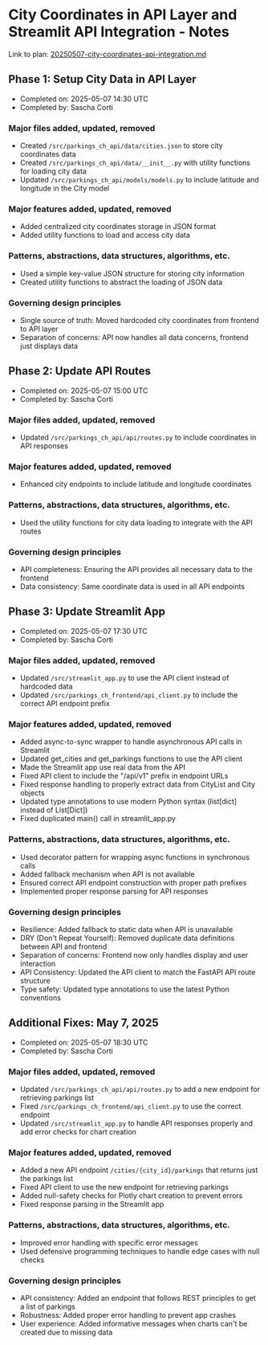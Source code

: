 # City Coordinates in API Layer and Streamlit API Integration - Notes

Link to plan: [20250507-city-coordinates-api-integration.md](../plans/20250507-city-coordinates-api-integration.md)

## Phase 1: Setup City Data in API Layer
- Completed on: 2025-05-07 14:30 UTC
- Completed by: Sascha Corti

### Major files added, updated, removed
- Created `/src/parkings_ch_api/data/cities.json` to store city coordinates data
- Created `/src/parkings_ch_api/data/__init__.py` with utility functions for loading city data
- Updated `/src/parkings_ch_api/models/models.py` to include latitude and longitude in the City model

### Major features added, updated, removed
- Added centralized city coordinates storage in JSON format
- Added utility functions to load and access city data

### Patterns, abstractions, data structures, algorithms, etc.
- Used a simple key-value JSON structure for storing city information
- Created utility functions to abstract the loading of JSON data

### Governing design principles
- Single source of truth: Moved hardcoded city coordinates from frontend to API layer
- Separation of concerns: API now handles all data concerns, frontend just displays data

## Phase 2: Update API Routes
- Completed on: 2025-05-07 15:00 UTC
- Completed by: Sascha Corti

### Major files added, updated, removed
- Updated `/src/parkings_ch_api/api/routes.py` to include coordinates in API responses

### Major features added, updated, removed
- Enhanced city endpoints to include latitude and longitude coordinates

### Patterns, abstractions, data structures, algorithms, etc.
- Used the utility functions for city data loading to integrate with the API routes

### Governing design principles
- API completeness: Ensuring the API provides all necessary data to the frontend
- Data consistency: Same coordinate data is used in all API endpoints

## Phase 3: Update Streamlit App
- Completed on: 2025-05-07 17:30 UTC
- Completed by: Sascha Corti

### Major files added, updated, removed
- Updated `/src/streamlit_app.py` to use the API client instead of hardcoded data
- Updated `/src/parkings_ch_frontend/api_client.py` to include the correct API endpoint prefix

### Major features added, updated, removed
- Added async-to-sync wrapper to handle asynchronous API calls in Streamlit
- Updated get_cities and get_parkings functions to use the API client
- Made the Streamlit app use real data from the API
- Fixed API client to include the "/api/v1" prefix in endpoint URLs
- Fixed response handling to properly extract data from CityList and City objects
- Updated type annotations to use modern Python syntax (list[dict] instead of List[Dict])
- Fixed duplicated main() call in streamlit_app.py

### Patterns, abstractions, data structures, algorithms, etc.
- Used decorator pattern for wrapping async functions in synchronous calls
- Added fallback mechanism when API is not available
- Ensured correct API endpoint construction with proper path prefixes
- Implemented proper response parsing for API responses

### Governing design principles
- Resilience: Added fallback to static data when API is unavailable
- DRY (Don't Repeat Yourself): Removed duplicate data definitions between API and frontend
- Separation of concerns: Frontend now only handles display and user interaction
- API Consistency: Updated the API client to match the FastAPI API route structure
- Type safety: Updated type annotations to use the latest Python conventions

## Additional Fixes: May 7, 2025
- Completed on: 2025-05-07 18:30 UTC
- Completed by: Sascha Corti

### Major files added, updated, removed
- Updated `/src/parkings_ch_api/api/routes.py` to add a new endpoint for retrieving parkings list
- Fixed `/src/parkings_ch_frontend/api_client.py` to use the correct endpoint
- Updated `/src/streamlit_app.py` to handle API responses properly and add error checks for chart creation

### Major features added, updated, removed
- Added a new API endpoint `/cities/{city_id}/parkings` that returns just the parkings list
- Fixed API client to use the new endpoint for retrieving parkings
- Added null-safety checks for Plotly chart creation to prevent errors
- Fixed response parsing in the Streamlit app

### Patterns, abstractions, data structures, algorithms, etc.
- Improved error handling with specific error messages
- Used defensive programming techniques to handle edge cases with null checks

### Governing design principles
- API consistency: Added an endpoint that follows REST principles to get a list of parkings
- Robustness: Added proper error handling to prevent app crashes
- User experience: Added informative messages when charts can't be created due to missing data
